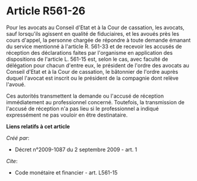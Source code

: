 # Article R561-26

Pour les avocats au Conseil d'Etat et à la Cour de cassation, les avocats, sauf lorsqu'ils agissent en qualité de
fiduciaires, et les avoués près les cours d'appel, la personne chargée de répondre à toute demande émanant du service
mentionné à l'article R. 561-33 et de recevoir les accusés de réception des déclarations faites par l'organisme en
application des dispositions de l'article L. 561-15 est, selon le cas, avec faculté de délégation pour chacun d'entre eux, le
président de l'ordre des avocats au Conseil d'Etat et à la Cour de cassation, le bâtonnier de l'ordre auprès duquel l'avocat
est inscrit ou le président de la compagnie dont relève l'avoué. 

Ces autorités transmettent la demande ou l'accusé de réception immédiatement au professionnel concerné. Toutefois, la
transmission de l'accusé de réception n'a pas lieu si le professionnel a indiqué expressément ne pas vouloir en être
destinataire.

**Liens relatifs à cet article**

_Créé par_:

  - Décret n°2009-1087 du 2 septembre 2009 - art. 1

_Cite_:

  - Code monétaire et financier - art. L561-15
